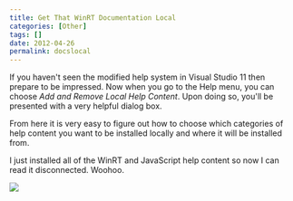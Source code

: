 ```yaml
---
title: Get That WinRT Documentation Local
categories: [Other]
tags: []
date: 2012-04-26
permalink: docslocal
---
```


If you haven&#39;t seen the modified help system in Visual Studio 11 then prepare to be impressed. Now when you go to the Help menu, you can choose _Add and Remove Local Help Content_. Upon doing so, you&#39;ll be presented with a very helpful dialog box.
<!-- xmore -->

From here it is very easy to figure out how to choose which categories of help content you want to be installed locally and where it will be installed from.

I just installed all of the WinRT and JavaScript help content so now I can read it disconnected. Woohoo.

![](/files/docslocal_01.png)